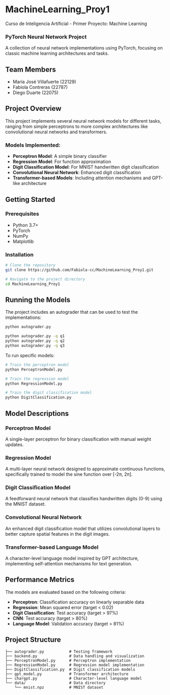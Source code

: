 # MachineLearning_Proy1
Curso de Inteligencia Artificial - Primer Proyecto: Machine Learning

### PyTorch Neural Network Project
A collection of neural network implementations using PyTorch, focusing on classic machine learning architectures and tasks.

##  Team Members

- María José Villafuerte (22129)
- Fabiola Contreras (22787)
- Diego Duarte (22075)

## Project Overview

This project implements several neural network models for different tasks, ranging from simple perceptrons to more complex architectures like convolutional neural networks and transformers.

### Models Implemented:

- **Perceptron Model**: A simple binary classifier
- **Regression Model**: For function approximation
- **Digit Classification Model**: For MNIST handwritten digit classification
- **Convolutional Neural Network**: Enhanced digit classification
- **Transformer-based Models**: Including attention mechanisms and GPT-like architecture

## Getting Started

### Prerequisites

- Python 3.7+
- PyTorch
- NumPy
- Matplotlib

### Installation

```bash
# Clone the repository
git clone https://github.com/Fabiola-cc/MachineLearning_Proy1.git

# Navigate to the project directory
cd MachineLearning_Proy1

```

## Running the Models

The project includes an autograder that can be used to test the implementations:

```bash
python autograder.py

python autograder.py -q q1
python autograder.py -q q2
python autograder.py -q q3
```

To run specific models:

```bash
# Train the perceptron model
python PerceptronModel.py

# Train the regression model
python RegressionModel.py

# Train the digit classification model
python DigitClassification.py
```

## Model Descriptions

### Perceptron Model
A single-layer perceptron for binary classification with manual weight updates.

### Regression Model
A multi-layer neural network designed to approximate continuous functions, specifically trained to model the sine function over [-2π, 2π].

### Digit Classification Model
A feedforward neural network that classifies handwritten digits (0-9) using the MNIST dataset.

### Convolutional Neural Network
An enhanced digit classification model that utilizes convolutional layers to better capture spatial features in the digit images.

### Transformer-based Language Model
A character-level language model inspired by GPT architecture, implementing self-attention mechanisms for text generation.

## Performance Metrics

The models are evaluated based on the following criteria:

- **Perceptron**: Classification accuracy on linearly separable data
- **Regression**: Mean squared error (target < 0.02)
- **Digit Classification**: Test accuracy (target > 97%)
- **CNN**: Test accuracy (target > 80%)
- **Language Model**: Validation accuracy (target > 81%)

## Project Structure

```
├── autograder.py           # Testing framework
├── backend.py              # Data handling and visualization
├── PerceptronModel.py      # Perceptron implementation
├── RegressionModel.py      # Regression model implementation
├── DigitClassification.py  # Digit classification models
├── gpt_model.py            # Transformer architecture
├── chargpt.py              # Character-level language model
└── data/                   # Data directory
    └── mnist.npz           # MNIST dataset
```


